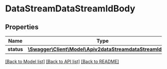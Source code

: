 # DataStreamDataStreamIdBody

## Properties
Name | Type | Description | Notes
------------ | ------------- | ------------- | -------------
**status** | [**\Swagger\Client\Model\Apiv2dataStreamdataStreamIdStatus**](Apiv2dataStreamdataStreamIdStatus.md) |  | [optional] 

[[Back to Model list]](../../README.md#documentation-for-models) [[Back to API list]](../../README.md#documentation-for-api-endpoints) [[Back to README]](../../README.md)

